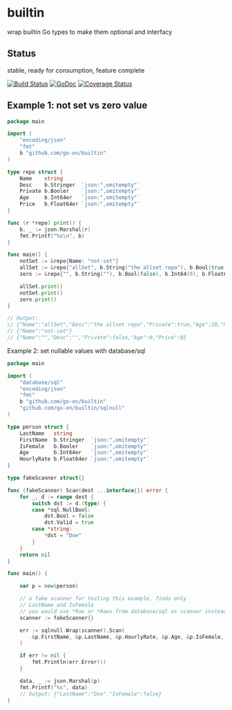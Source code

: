 builtin
=======

wrap builtin Go types to make them optional and interfacy

Status
------

stable, ready for consumption, feature complete

[![Build Status](https://secure.travis-ci.org/go-on/builtin.png)](http://travis-ci.org/go-on/builtin) [![GoDoc](https://godoc.org/github.com/go-on/builtin?status.png)](http://godoc.org/github.com/go-on/builtin) [![Coverage Status](https://img.shields.io/coveralls/go-on/builtin.svg)](https://coveralls.io/r/go-on/builtin?branch=master)

Example 1: not set vs zero value
--------------------------------

```go
package main

import (
    "encoding/json"
    "fmt"
    b "github.com/go-on/builtin"
)

type repo struct {
    Name    string
    Desc    b.Stringer  `json:",omitempty"`
    Private b.Booler    `json:",omitempty"`
    Age     b.Int64er   `json:",omitempty"`
    Price   b.Float64er `json:",omitempty"`
}

func (r *repo) print() {
    b, _ := json.Marshal(r)
    fmt.Printf("%s\n", b)
}

func main() {
    notSet := &repo{Name: "not-set"}
    allSet := &repo{"allSet", b.String("the allset repo"), b.Bool(true), b.Int64(20), b.Float64(4.5)}
    zero := &repo{"", b.String(""), b.Bool(false), b.Int64(0), b.Float64(0)}

    allSet.print()
    notSet.print()
    zero.print()
}

// Output:
// {"Name":"allSet","Desc":"the allset repo","Private":true,"Age":20,"Price":4.5}
// {"Name":"not-set"}
// {"Name":"","Desc":"","Private":false,"Age":0,"Price":0}
```

Example 2: set nullable values with database/sql

```go
package main

import (
    "database/sql"
    "encoding/json"
    "fmt"
    b "github.com/go-on/builtin"
    "github.com/go-on/builtin/sqlnull"
)

type person struct {
    LastName   string
    FirstName  b.Stringer  `json:",omitempty"`
    IsFemale   b.Booler    `json:",omitempty"`
    Age        b.Int64er   `json:",omitempty"`
    HourlyRate b.Float64er `json:",omitempty"`
}

type fakeScanner struct{}

func (fakeScanner) Scan(dest ...interface{}) error {
    for _, d := range dest {
        switch dst := d.(type) {
        case *sql.NullBool:
            dst.Bool = false
            dst.Valid = true
        case *string:
            *dst = "Doe"
        }
    }
    return nil
}

func main() {

    var p = new(person)

    // a fake scanner for testing this example, finds only
    // LastName and IsFemale
    // you would use *Row or *Rows from database/sql as scanner instead
    scanner := fakeScanner{}

    err := sqlnull.Wrap(scanner).Scan(
        &p.FirstName, &p.LastName, &p.HourlyRate, &p.Age, &p.IsFemale,
    )

    if err != nil {
        fmt.Println(err.Error())
    }

    data, _ := json.Marshal(p)
    fmt.Printf("%s", data)
    // Output: {"LastName":"Doe","IsFemale":false}
}

```